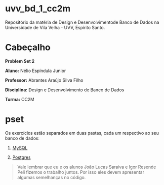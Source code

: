 # uvv_bd_1_cc2m
Repositório da matéria de Design e Desenvolvimentode Banco de Dados na Universidade de Vila Velha - UVV, Espírito Santo.

# Cabeçalho
**Problem Set 2**

**Aluno:** Nélio Espíndula Junior

**Professor:** Abrantes Araújo Silva Filho

**Disciplina:** Design e Desenvolvimento de Banco de Dados

**Turma:** CC2M

# pset

Os exercícios estão separados em duas pastas, cada um respectivo ao seu banco de dados:

1. [MySQL](/MySQL)

2. [Postgres](/postgres)



> Vale lembrar que eu e os alunos João Lucas Saraiva e Igor Resende Peli fizemos o trabalho juntos. Por isso eles devem apresentar algumas semelhanças no código.